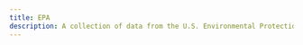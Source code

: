 ```yaml
---
title: EPA
description: A collection of data from the U.S. Environmental Protection Agency.
---
```

